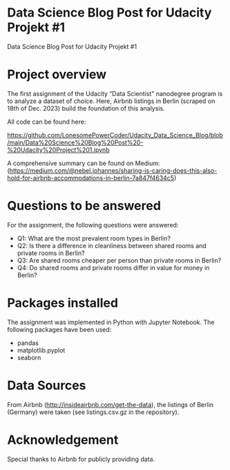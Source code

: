 # Data Science Blog Post for Udacity Projekt #1
Data Science Blog Post for Udacity Projekt #1

# Project overview
The first assignment of the Udacity “Data Scientist" nanodegree program is to analyze a dataset of choice. Here, Airbnb listings in Berlin (scraped on 18th of Dec. 2023) build the foundation of this analysis.

All code can be found here:

https://github.com/LonesomePowerCoder/Udacity_Data_Science_Blog/blob/main/Data%20Science%20Blog%20Post%20-%20Udacity%20Project%201.ipynb

A comprehensive summary can be found on Medium: (https://medium.com/@nebel.johannes/sharing-is-caring-does-this-also-hold-for-airbnb-accommodations-in-berlin-7a847f4634c5)

# Questions to be answered
For the assignment, the following questions were answered:

- Q1: What are the most prevalent room types in Berlin?
- Q2: Is there a difference in cleanliness between shared rooms and private rooms in Berlin?
- Q3: Are shared rooms cheaper per person than private rooms in Berlin?
- Q4: Do shared rooms and private rooms differ in value for money in Berlin?

# Packages installed
The assignment was implemented in Python with Jupyter Notebook. The following packages have been used:

- pandas
- matplotlib.pyplot
- seaborn

# Data Sources
From Airbnb (http://insideairbnb.com/get-the-data), the listings of Berlin (Germany) were taken (see listings.csv.gz in the repository).

# Acknowledgement
Special thanks to Airbnb for publicly providing data.
